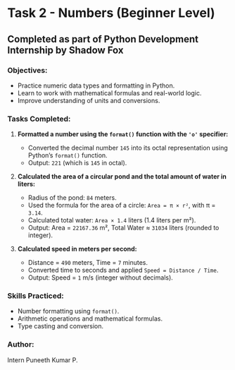 # Task 2 - Numbers (Beginner Level)

## Completed as part of Python Development Internship by Shadow Fox

### Objectives:
- Practice numeric data types and formatting in Python.
- Learn to work with mathematical formulas and real-world logic.
- Improve understanding of units and conversions.

### Tasks Completed:

1. **Formatted a number using the `format()` function with the `'o'` specifier:**
   - Converted the decimal number `145` into its octal representation using Python’s `format()` function.
   - Output: `221` (which is `145` in octal).

2. **Calculated the area of a circular pond and the total amount of water in liters:**
   - Radius of the pond: `84` meters.
   - Used the formula for the area of a circle: `Area = π × r²`, with π = `3.14`.
   - Calculated total water: `Area × 1.4` liters (1.4 liters per m²).
   - Output: Area = `22167.36` m², Total Water ≈ `31034` liters (rounded to integer).

3. **Calculated speed in meters per second:**
   - Distance = `490` meters, Time = `7` minutes.
   - Converted time to seconds and applied `Speed = Distance / Time`.
   - Output: Speed = `1` m/s (integer without decimals).

### Skills Practiced:
- Number formatting using `format()`.
- Arithmetic operations and mathematical formulas.
- Type casting and conversion.


### Author:
Intern Puneeth Kumar P.
